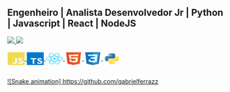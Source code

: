 ## Engenheiro | Analista Desenvolvedor Jr | Python | Javascript | React | NodeJS

<div>
  <a href="https://github.com/gabrielferrazz">
  <img width="42%" src="https://github-readme-stats.vercel.app/api?username=gabrielferrazz&show_icons=true&theme=merko&include_all_commits=true&count_private=true"/>
  <img width="45%" src="https://github-readme-stats.vercel.app/api/top-langs/?username=gabrielferrazz&layout=compact&langs_count=16&theme=merko"/>
</div

##

<div style="display: inline_block"><br>
  <img align="center" alt="gabrielferrazz-Js" height="30" width="40" src="https://raw.githubusercontent.com/devicons/devicon/master/icons/javascript/javascript-plain.svg">
  <img align="center" alt="gabrielferrazz-Ts" height="30" width="40" src="https://raw.githubusercontent.com/devicons/devicon/master/icons/typescript/typescript-plain.svg">
  <img align="center" alt="gabrielferrazz-React" height="30" width="40" src="https://raw.githubusercontent.com/devicons/devicon/master/icons/react/react-original.svg">
  <img align="center" alt="gabrielferrazz-HTML" height="30" width="40" src="https://raw.githubusercontent.com/devicons/devicon/master/icons/html5/html5-original.svg">
  <img align="center" alt="gabrielferrazz-CSS" height="30" width="40" src="https://raw.githubusercontent.com/devicons/devicon/master/icons/css3/css3-original.svg">
  <img align="center" alt="gabrielferrazz-Python" height="30" width="40" src="https://raw.githubusercontent.com/devicons/devicon/master/icons/python/python-original.svg">
</div>
  
##
  
![Snake animation] https://github.com/gabrielferrazz
